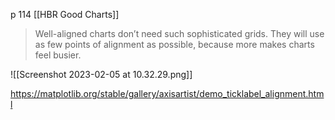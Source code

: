 p 114 [[HBR Good Charts]]

> Well-aligned charts don’t need such sophisticated grids. They will use as few points of alignment as possible, because more makes charts feel busier.

![[Screenshot 2023-02-05 at 10.32.29.png]]

https://matplotlib.org/stable/gallery/axisartist/demo_ticklabel_alignment.html